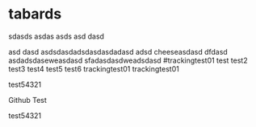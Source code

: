 # tabards
sdasds
asdas
asds
asd
dasd

asd
dasd
asdsdasdadsdasdasdadasd
adsd
cheeseasdasd
dfdasd
asdadsdaseweasdasd
sfadasdasdweadsdasd
#trackingtest01
test
test2
test3
test4
test5
test6
trackingtest01
trackingtest01


test54321

Github Test









test54321
